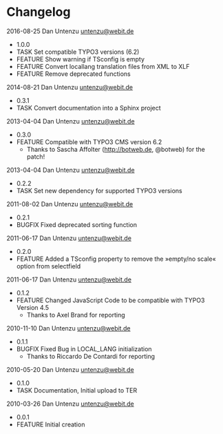 Changelog
=========

2016-08-25 Dan Untenzu <untenzu@webit.de>

  * 1.0.0
  * TASK Set compatible TYPO3 versions (6.2)
  * FEATURE Show warning if TSconfig is empty
  * FEATURE Convert locallang translation files from XML to XLF
  * FEATURE Remove deprecated functions

2014-08-21 Dan Untenzu <untenzu@webit.de>

  * 0.3.1
  * TASK Convert documentation into a Sphinx project

2013-04-04 Dan Untenzu <untenzu@webit.de>

  * 0.3.0
  * FEATURE Compatible with TYPO3 CMS version 6.2
    * Thanks to Sascha Affolter (http://botweb.de, @botweb) for the patch!

2013-04-04 Dan Untenzu <untenzu@webit.de>

  * 0.2.2
  * TASK Set new dependency for supported TYPO3 versions

2011-08-02 Dan Untenzu <untenzu@webit.de>

  * 0.2.1
  * BUGFIX Fixed deprecated sorting function

2011-06-17 Dan Untenzu <untenzu@webit.de>

  * 0.2.0
  * FEATURE Added a TSconfig property to remove the »empty/no scale« option from selectfield

2011-06-17 Dan Untenzu <untenzu@webit.de>

  * 0.1.2
  * FEATURE Changed JavaScript Code to be compatible with TYPO3 Version 4.5
    * Thanks to Axel Brand for reporting

2010-11-10 Dan Untenzu <untenzu@webit.de>

  * 0.1.1
  * BUGFIX Fixed Bug in LOCAL_LANG initialization
    * Thanks to Riccardo De Contardi for reporting

2010-05-20 Dan Untenzu <untenzu@webit.de>

  * 0.1.0
  * TASK Documentation, Initial upload to TER

2010-03-26 Dan Untenzu <untenzu@webit.de>

  * 0.0.1
  * FEATURE Initial creation
